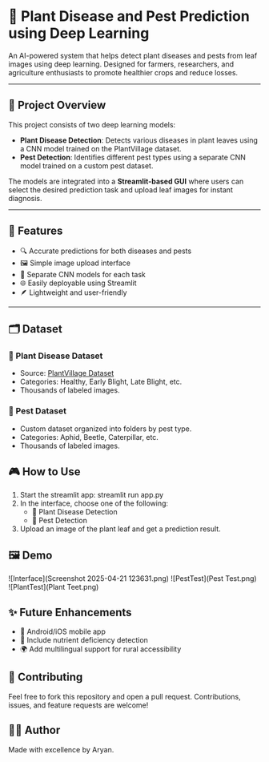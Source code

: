 # 🌿 Plant Disease and Pest Prediction using Deep Learning

An AI-powered system that helps detect plant diseases and pests from leaf images using deep learning. Designed for farmers, researchers, and agriculture enthusiasts to promote healthier crops and reduce losses.

---

## 🧠 Project Overview

This project consists of two deep learning models:
- **Plant Disease Detection**: Detects various diseases in plant leaves using a CNN model trained on the PlantVillage dataset.
- **Pest Detection**: Identifies different pest types using a separate CNN model trained on a custom pest dataset.

The models are integrated into a **Streamlit-based GUI** where users can select the desired prediction task and upload leaf images for instant diagnosis.

---

## 🚀 Features

- 🔍 Accurate predictions for both diseases and pests
- 🖼️ Simple image upload interface
- 🧠 Separate CNN models for each task
- 🌐 Easily deployable using Streamlit
- 🪶 Lightweight and user-friendly

---

## 🗂️ Dataset

### 📁 Plant Disease Dataset
- Source: [PlantVillage Dataset](https://www.kaggle.com/datasets/emmarex/plantdisease)
- Categories: Healthy, Early Blight, Late Blight, etc.
- Thousands of labeled images.

### 🐛 Pest Dataset
- Custom dataset organized into folders by pest type.
- Categories: Aphid, Beetle, Caterpillar, etc.
- Thousands of labeled images.

## 🎮 How to Use
1. Start the streamlit app: streamlit run app.py
2. In the interface, choose one of the following:
   - 🌿 Plant Disease Detection
   - 🐛 Pest Detection
3. Upload an image of the plant leaf and get a prediction result.

## 🖼️ Demo
![Interface](Screenshot 2025-04-21 123631.png)
![PestTest](Pest Test.png)
![PlantTest](Plant Teet.png)

## ✨ Future Enhancements
- 📱 Android/iOS mobile app
- 🧬 Include nutrient deficiency detection
- 🌍 Add multilingual support for rural accessibility

## 🤝 Contributing
Feel free to fork this repository and open a pull request. Contributions, issues, and feature requests are welcome!

## 🙋‍♂️ Author
Made with excellence by Aryan.


